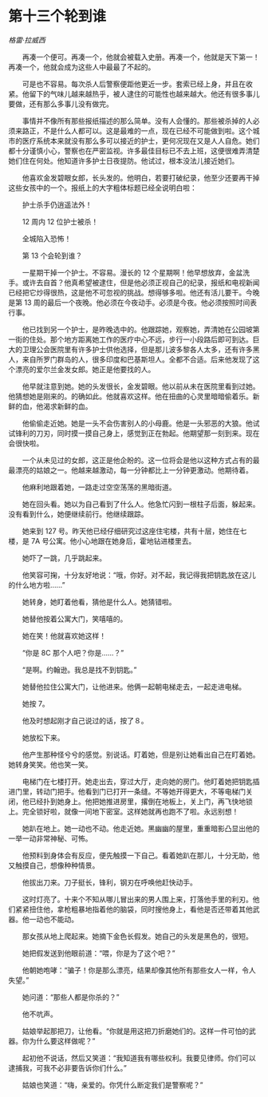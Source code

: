 # 第十三个轮到谁

*格雷·拉威西*

　　再凑一个便可。再凑一个，他就会被载入史册。再凑一个，他就是天下第一！再凑一个，他就会成为这些人中最最了不起的。

　　可是也不容易。每次杀人后警察便距他更近一步。套索已经上身，并且在收紧。他留下的气味儿越来越热乎，被人逮住的可能性也越来越大。他还有很多事儿要做，还有那么多事儿没有做完。

　　事情并不像所有那些报纸描述的那么简单。没有人会懂的。那些被杀掉的人必须来路正，不是什么人都可以。这是最难的一点，现在已经不可能做到啦。这个城市的医疗系统本来就没有那么多可以接近的护士，更何况现在又是人人自危。她们都十分谨慎小心，警察也在严密监视。许多最佳目标已不去上班，这便很难弄清楚她们住在何处。他知道许多护士日夜提防。他试过，根本没法儿接近她们。

　　他喜欢金发碧眼女郎，长头发的。他明白，若要打破纪录，他至少还要再干掉这些女孩中的一个。报纸上的大字粗体标题已经全说明白啦：

　　护士杀手仍逍遥法外！

　　12 周内 12 位护士被杀！

　　全城陷入恐怖！

　　第 13 个会轮到谁？

　　一星期干掉一个护士。不容易。漫长的 12 个星期啊！他早想放弃，金盆洗手。或许去自首？他真希望被逮住，但是他必须正视自己的纪录，报纸和电视新闻已经把它炒得很热，这是他不可忽视的挑战。想得够多啦。他还有活儿要干。今晚是第 13 周的最后一个夜晚。他必须在今夜动手。必须是今夜。他必须按照时间表行事。

　　他已找到另一个护士，是昨晚选中的。他跟踪她，观察她，弄清她在公园坡第一街的住处。那个地方距离她工作的医疗中心不远，步行一小段路后即可到达。巨大的卫理公会医院里有许多护士供他选择，但是那儿波多黎各人太多，还有许多黑人，来自所罗门群岛的人，很多印度和巴基斯坦人。全都不合适。后来他发现了这个漂亮的爱尔兰金发女郎。她正是他要找的人。

　　他早就注意到她。她的头发很长，金发碧眼。他以前从未在医院里看到过她。他猜想她是刚来的。的确如此。他就喜欢这样。他在扭曲的心灵里暗暗偷着乐。新鲜的血，他渴求新鲜的血。

　　他偷偷走近她。她是一头不会伤害别人的小母鹿。他是一头邪恶的大狼。他试试锋利的刀刃，同时摸一摸自己身上，感觉到正在勃起。他期望那一刻到来。现在会很快啦。

　　一个从未见过的女郎，这正是他企盼的。这一位将会是他以这种方式占有的最最漂亮的姑娘之一。他越来越激动，每一分钟都比上一分钟更激动。他期待着。

　　他麻利地跟着她，一路走过空空荡荡的黑暗街道。

　　她在回头看。她以为自己看到了什么人。他急忙闪到一根柱子后面，躲起来。没有看到什么，她便继续前行。他继续跟踪。

　　她来到 127 号。昨天他已经仔细研究过这座住宅楼，共有十层，她住在七楼，是 7A 号公寓。他小心地跟在她身后，霍地钻进楼里去。

　　她吓了一跳，几乎跳起来。

　　他笑容可掬，十分友好地说：“哦，你好。对不起，我记得我把钥匙放在这儿的什么地方啦……”

　　她转身，她盯着他看，猜他是什么人。她猜错啦。

　　她替他按着公寓大门，笑嘻嘻的。

　　她在笑！他就喜欢她这样！

　　“你是 8C 那个人吧？你是……？”

　　“是啊。约翰逊。我总是找不到钥匙。”

　　她替他拉住公寓大门，让他进来。他俩一起朝电梯走去，一起走进电梯。

　　她按 7。

　　他及时想起刚才自己说过的话，按了８。

　　她放松下来。

　　他产生那种怪兮兮的感觉。别说话。盯着她，但是别让她看出自己在盯着她。她转身笑笑。他也笑一笑。

　　电梯门在七楼打开。她走出去，穿过大厅，走向她的房门。他盯着她把钥匙插进门里，转动门把手。他看到门已打开一条缝。不等她开得更大，不等电梯门关闭，他已经扑到她身上。他把她推进房里，撂倒在地板上，关上门，再飞快地锁上。完全锁好啦，就像一间地下密室。这样她就再也跑不了啦。永远别想！

　　她趴在地上。她一动也不动。他走近她。黑幽幽的屋里，重重暗影凸显出他的一举一动非常神秘、可怖。

　　他预料到身体会有反应，便先触摸一下自己。看着她趴在那儿，十分无助，他又触摸自己，想像种种情景。

　　他拔出刀来。刀子挺长，锋利，钢刃在呼唤他赶快动手。

　　这时灯亮了。十来个不知从哪儿冒出来的男人围上来，打落他手里的利刃。他们紧紧扭住他，拿枪粗暴地指着他的脑袋，同时搜他身上，看他是否还带着其他武器。他一动也不能动。

　　那女孩从地上爬起来。她摘下金色长假发。她自己的头发是黑色的，很短。

　　她把假发送到他眼前道：“喂，你是为了这个吧？”

　　他朝她咆哮：“骗子！你是那么漂亮，结果却像其他所有那些女人一样，令人失望。”

　　她问道：“那些人都是你杀的？”

　　他不吭声。

　　姑娘举起那把刀，让他看。“你就是用这把刀折磨她们的。这样一件可怕的武器。你为什么要这样做呢？”

　　起初他不说话，然后又笑道：“我知道我有哪些权利。我要见律师。你们可以逮捕我，可我不必非要告诉你们什么。”

　　姑娘也笑道：“嗨，亲爱的。你凭什么断定我们是警察呢？”